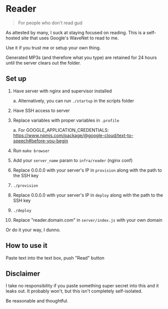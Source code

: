 # Reader

> For people who don't read gud

As attested by many, I suck at staying focused on reading. This is a self-hosted site that uses Google's WaveNet to read to me.

Use it if you trust me or setup your own thing.

Generated MP3s (and therefore what you type) are retained for 24 hours until the server clears out the folder.

## Set up
1. Have server with nginx and supervisor installed

	a. Alternatively, you can run `./startup` in the scripts folder

2. Have SSH access to server
3. Replace variables with proper variables in `.profile`

	a. For GOOGLE_APPLICATION_CREDENTIALS:
	https://www.npmjs.com/package/@google-cloud/text-to-speech#before-you-begin

4. Run `make browser`
5. Add your `server_name` param to `infra/reader` (nginx conf)
6. Replace 0.0.0.0 with your server's IP in `provision` along with the path to the SSH key
7. `./provision`
8. Replace 0.0.0.0 with your server's IP in `deploy` along with the path to the SSH key
9. `./deploy`
10. Replace "reader.domain.com" in `server/index.js` with your own domain

Or do it your way, I dunno.

## How to use it

Paste text into the text box, push "Read" button

## Disclaimer

I take no responsibility if you paste something super secret into this and it leaks out. It probably won't, but this isn't completely self-isolated.

Be reasonable and thoughtful.
